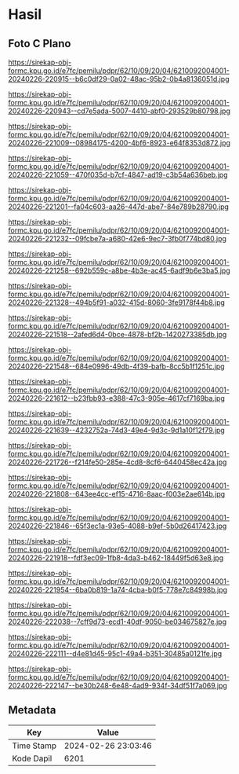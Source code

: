 # Hasil

## Foto C Plano

https://sirekap-obj-formc.kpu.go.id/e7fc/pemilu/pdpr/62/10/09/20/04/6210092004001-20240226-220915--b6c0df29-0a02-48ac-95b2-0b4a8136051d.jpg

https://sirekap-obj-formc.kpu.go.id/e7fc/pemilu/pdpr/62/10/09/20/04/6210092004001-20240226-220943--cd7e5ada-5007-4410-abf0-293529b80798.jpg

https://sirekap-obj-formc.kpu.go.id/e7fc/pemilu/pdpr/62/10/09/20/04/6210092004001-20240226-221009--08984175-4200-4bf6-8923-e64f8353d872.jpg

https://sirekap-obj-formc.kpu.go.id/e7fc/pemilu/pdpr/62/10/09/20/04/6210092004001-20240226-221059--470f035d-b7cf-4847-ad19-c3b54a636beb.jpg

https://sirekap-obj-formc.kpu.go.id/e7fc/pemilu/pdpr/62/10/09/20/04/6210092004001-20240226-221201--fa04c603-aa26-447d-abe7-84e789b28790.jpg

https://sirekap-obj-formc.kpu.go.id/e7fc/pemilu/pdpr/62/10/09/20/04/6210092004001-20240226-221232--09fcbe7a-a680-42e6-9ec7-3fb0f774bd80.jpg

https://sirekap-obj-formc.kpu.go.id/e7fc/pemilu/pdpr/62/10/09/20/04/6210092004001-20240226-221258--692b559c-a8be-4b3e-ac45-6adf9b6e3ba5.jpg

https://sirekap-obj-formc.kpu.go.id/e7fc/pemilu/pdpr/62/10/09/20/04/6210092004001-20240226-221328--494b5f91-a032-415d-8060-3fe9178f44b8.jpg

https://sirekap-obj-formc.kpu.go.id/e7fc/pemilu/pdpr/62/10/09/20/04/6210092004001-20240226-221518--2afed6d4-0bce-4878-bf2b-1420273385db.jpg

https://sirekap-obj-formc.kpu.go.id/e7fc/pemilu/pdpr/62/10/09/20/04/6210092004001-20240226-221548--684e0996-49db-4f39-bafb-8cc5b1f1251c.jpg

https://sirekap-obj-formc.kpu.go.id/e7fc/pemilu/pdpr/62/10/09/20/04/6210092004001-20240226-221612--b23fbb93-e388-47c3-905e-4617cf7169ba.jpg

https://sirekap-obj-formc.kpu.go.id/e7fc/pemilu/pdpr/62/10/09/20/04/6210092004001-20240226-221639--4232752a-74d3-49e4-9d3c-9d1a10f12f79.jpg

https://sirekap-obj-formc.kpu.go.id/e7fc/pemilu/pdpr/62/10/09/20/04/6210092004001-20240226-221726--f214fe50-285e-4cd8-8cf6-6440458ec42a.jpg

https://sirekap-obj-formc.kpu.go.id/e7fc/pemilu/pdpr/62/10/09/20/04/6210092004001-20240226-221808--643ee4cc-ef15-4716-8aac-f003e2ae614b.jpg

https://sirekap-obj-formc.kpu.go.id/e7fc/pemilu/pdpr/62/10/09/20/04/6210092004001-20240226-221846--65f3ec1a-93e5-4088-b9ef-5b0d26417423.jpg

https://sirekap-obj-formc.kpu.go.id/e7fc/pemilu/pdpr/62/10/09/20/04/6210092004001-20240226-221918--fdf3ec09-1fb8-4da3-b462-18449f5d63e8.jpg

https://sirekap-obj-formc.kpu.go.id/e7fc/pemilu/pdpr/62/10/09/20/04/6210092004001-20240226-221954--6ba0b819-1a74-4cba-b0f5-778e7c84998b.jpg

https://sirekap-obj-formc.kpu.go.id/e7fc/pemilu/pdpr/62/10/09/20/04/6210092004001-20240226-222038--7cff9d73-ecd1-40df-9050-be034675827e.jpg

https://sirekap-obj-formc.kpu.go.id/e7fc/pemilu/pdpr/62/10/09/20/04/6210092004001-20240226-222111--d4e81d45-95c1-49a4-b351-30485a0121fe.jpg

https://sirekap-obj-formc.kpu.go.id/e7fc/pemilu/pdpr/62/10/09/20/04/6210092004001-20240226-222147--be30b248-6e48-4ad9-934f-34df51f7a069.jpg


## Metadata

| Key        | Value               |
| ---------- | ------------------- |
| Time Stamp | 2024-02-26 23:03:46 |
| Kode Dapil | 6201                |



